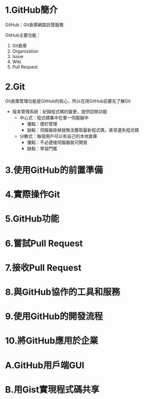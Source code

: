 # 1.GitHub簡介
GitHub：Git倉庫網路託管服務

GitHub主要功能：
1. Git倉庫
2. Organization
3. Issue
4. Wiki
5. Pull Request
# 2.Git
Git倉庫管理功能是GitHub的核心，所以在用GitHub前要先了解Git
* 版本管理系統：紀錄程式碼的變更，提供回朔功能
  * 中心式：程式碼集中在單一伺服器中
    * 優點：便於管理
    * 缺點：伺服器掛掉就無法獲取最新程式碼，甚至遺失程式碼
  * 分散式：每個用戶可以有自己的本地倉庫
    * 優點：不必連接伺服器就可開發
    * 缺點：學習門檻
# 3.使用GitHub的前置準備
# 4.實際操作Git
# 5.GitHub功能
# 6.嘗試Pull Request
# 7.接收Pull Request
# 8.與GitHub協作的工具和服務
# 9.使用GitHub的開發流程
# 10.將GitHub應用於企業
# A.GitHub用戶端GUI
# B.用Gist實現程式碼共享
